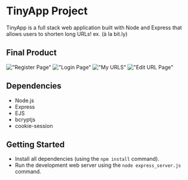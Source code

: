 # TinyApp Project

TinyApp is a full stack web application built with Node and Express that allows users to shorten long URLs!
ex. (à la bit.ly)

## Final Product

!["Register Page"](https://github.com/nabildev98/tinyapp/blob/feature/user-registration/docs/register.png?raw=true)
!["Login Page"](https://github.com/nabildev98/tinyapp/blob/feature/user-registration/docs/login.png?raw=true)
!["My URLS"](https://github.com/nabildev98/tinyapp/blob/feature/user-registration/docs/myUrls.png?raw=true)
!["Edit URL Page"](https://github.com/nabildev98/tinyapp/blob/feature/user-registration/docs/editUrl.png?raw=true)

## Dependencies

- Node.js
- Express
- EJS
- bcryptjs
- cookie-session

## Getting Started

- Install all dependencies (using the `npm install` command).
- Run the development web server using the `node express_server.js` command.